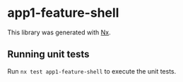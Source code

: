 # app1-feature-shell

This library was generated with [Nx](https://nx.dev).

## Running unit tests

Run `nx test app1-feature-shell` to execute the unit tests.
